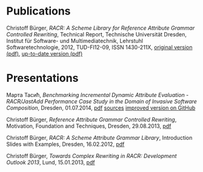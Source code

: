 # Publications #

Christoff Bürger, _RACR: A Scheme Library for Reference Attribute Grammar Controlled Rewriting_, Technical Report, Technische Universität Dresden, Institut für Software- und Multimediatechnik, Lehrstuhl Softwaretechnologie, 2012, TUD-FI12-09, ISSN 1430-211X, [original version (pdf)](http://wiki.racr.googlecode.com/git/publications/RACR-A-Scheme-Library-for-Reference-Attribute-Grammar-Controlled-Rewriting.pdf), [up-to-date version (pdf)](http://racr.googlecode.com/git/documentation/racr-manual.pdf)

# Presentations #

Марта Тасић, _Benchmarking Incremental Dynamic Attribute Evaluation - RACR/JastAdd Performance Case Study in the Domain of Invasive Software Composition_, Dresden, 01.07.2014, [pdf](http://wiki.racr.googlecode.com/git/publications/Benchmarking-Incremental-Dynamic-Attribute-Evaluation-RACR-JastAdd-Performance-Case-Study-in-the-Domain-of-Invasive-Software-Composition.pdf) [sources](http://wiki.racr.googlecode.com/git/publications/Benchmarking-Incremental-Dynamic-Attribute-Evaluation-RACR-JastAdd-Performance-Case-Study-in-the-Domain-of-Invasive-Software-Composition.zip) [improved version on GitHub](https://github.com/christoff-buerger/racr-jastadd-isc-case-study)

Christoff Bürger, _Reference Attribute Grammar Controlled Rewriting_, Motivation, Foundation and Techniques, Dresden, 29.08.2013, [pdf](http://wiki.racr.googlecode.com/git/publications/Reference-Attribute-Grammar-Controlled-Rewriting.pdf)

Christoff Bürger, _RACR: A Scheme Attribute Grammar Library_, Introduction Slides with Examples, Dresden, 16.02.2012, [pdf](http://wiki.racr.googlecode.com/git/publications/RACR-Demo.pdf)

Christoff Bürger, _Towards Complex Rewriting in RACR: Development Outlook 2013_, Lund, 15.01.2013, [pdf](http://wiki.racr.googlecode.com/git/publications/Towards-Complex-Rewriting-in-RACR.pdf)